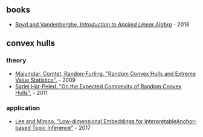 ## books

- [Boyd and Vandenberghe. _Introduction to Applied Linear Algbra_](http://vmls-book.stanford.edu/vmls.pdf) - 2018

## convex hulls

### theory

- [Majumdar, Comtet, Randon-Furling. "Random Convex Hulls and Extreme Value Statistics".](https://arxiv.org/pdf/0912.0631.pdf) - 2009
- [Sariel Har-Peled. "On the Expected Complexity of Random Convex Hulls".](https://arxiv.org/abs/1111.5340) - 2011

### application
- [Lee and Mimno. "Low-dimensional Embeddings for InterpretableAnchor-based Topic Inference"](https://arxiv.org/pdf/1711.06826.pdf) - 2017
